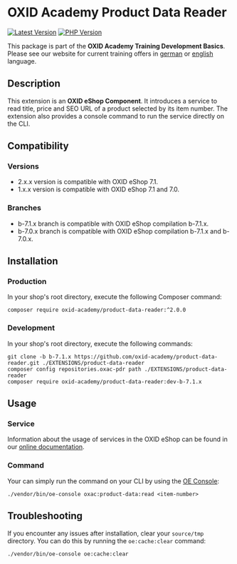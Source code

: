 # OXID Academy Product Data Reader

[![Latest Version](https://img.shields.io/packagist/v/oxid-academy/product-data-reader?logo=composer&label=latest&color=orange)](https://packagist.org/packages/oxid-academy/product-data-reader)
[![PHP Version](https://img.shields.io/packagist/php-v/oxid-academy/product-data-reader)](https://github.com/oxid-academy/product-data-reader)

This package is part of the **OXID Academy Training Development Basics**. Please see our website for current training offers in [german](https://www.oxid-esales.com/ressourcen/academy/schulungen/) or [english](https://www.oxid-esales.com/en/resources/academy/training-courses/) language.

## Description

This extension is an **OXID eShop Component**. It introduces a service to read title, price and SEO URL of a product selected by its item number. The extension also provides a console command to run the service directly on the CLI.

## Compatibility

### Versions

- 2.x.x version is compatible with OXID eShop 7.1.
- 1.x.x version is compatible with OXID eShop 7.1 and 7.0.

### Branches

- b-7.1.x branch is compatible with OXID eShop compilation b-7.1.x.
- b-7.0.x branch is compatible with OXID eShop compilation b-7.1.x and b-7.0.x.

## Installation

### Production

In your shop's root directory, execute the following Composer command:
```console
composer require oxid-academy/product-data-reader:^2.0.0
```

### Development

In your shop's root directory, execute the following commands:
```console
git clone -b b-7.1.x https://github.com/oxid-academy/product-data-reader.git ./EXTENSIONS/product-data-reader
composer config repositories.oxac-pdr path ./EXTENSIONS/product-data-reader
composer require oxid-academy/product-data-reader:dev-b-7.1.x
```

## Usage

### Service

Information about the usage of services in the OXID eShop can be found in our [online documentation](https://docs.oxid-esales.com/developer/en/latest/development/modules_components_themes/module/module_services.html).

### Command

Your can simply run the command on your CLI by using the [OE Console](https://docs.oxid-esales.com/developer/en/latest/development/tell_me_about/console.html):

```console
./vendor/bin/oe-console oxac:product-data:read <item-number>
```

## Troubleshooting

If you encounter any issues after installation, clear your `source/tmp` directory. You can do this by running the `oe:cache:clear` command:

```console
./vendor/bin/oe-console oe:cache:clear
```
